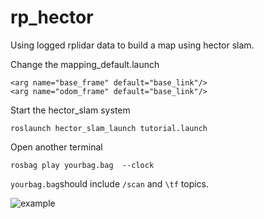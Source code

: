 # rp_hector

Using logged rplidar data to build a map using hector slam.



Change the mapping_default.launch 

```
<arg name="base_frame" default="base_link"/>
<arg name="odom_frame" default="base_link"/>
```

Start the hector_slam system

```
roslaunch hector_slam_launch tutorial.launch
```

Open another terminal 

```
rosbag play yourbag.bag  --clock
```

`yourbag.bag`should include `/scan` and `\tf` topics.

![example](https://github.com/levenberg/rp_hector/src/hector_slam/hector_geotiff/hector_slam_map.tif)